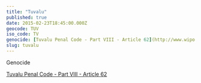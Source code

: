 ```yaml
---
title: "Tuvalu"
published: true
date: 2015-02-23T18:45:00.000Z
geocode: TUV
iso_code: TV
genocide: [Tuvalu Penal Code - Part VIII - Article 62](http://www.wipo.int/wipolex/en/text.jsp?file_id=197529#LinkTarget_1432)
slug: tuvalu
---
```

Genocide

[Tuvalu Penal Code - Part VIII - Article 62](http://www.wipo.int/wipolex/en/text.jsp?file_id=197529#LinkTarget_1432)

